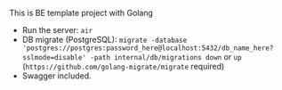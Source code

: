 This is BE template project with Golang 

- Run the server: `air`
- DB migrate (PostgreSQL): `migrate -database 'postgres://postgres:password_here@localhost:5432/db_name_here?sslmode=disable' -path internal/db/migrations down` or `up` (`https://github.com/golang-migrate/migrate` required)
- Swagger included.
